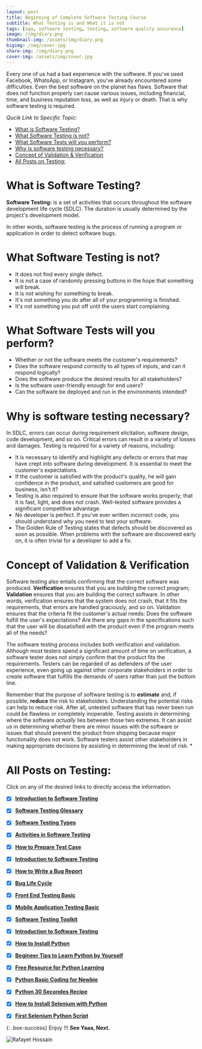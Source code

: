 ```yaml
---
layout: post
title: Beginning of Complete Software Testing Course 
subtitle: What Testing is and What it is not
tags: [sqa, software testing, testing, software quality assurance]
image: /img/diary.png
thumbnail-img: /assets/img/diary.png
bigimg: /img/cover.jpg
share-img: /img/diary.png
cover-img: /assets/img/cover.jpg
---
```


Every one of us had a bad experience with the software. If you've used Facebook, WhatsApp, or Instagram, you've already encountered some difficulties. Even the best software on the planet has flaws. Software that does not function properly can cause various issues, including financial, time, and business reputation loss, as well as injury or death. That is why software testing is required.

_Qucik Link to Specific Topic:_

- [What is Software Testing?](#what-is-software-testing)
- [What Software Testing is not?](#what-software-testing-is-not)
- [What Software Tests will you perform?](#what-software-tests-will-you-perform)
- [Why is software testing necessary?](#why-is-software-testing-necessary)
- [Concept of Validation & Verification](#concept-of-validation--verification)
- [All Posts on Testing:](#all-posts-on-testing)

# What is Software Testing?

**Software Testing:** is a set of activities that occurs throughout the software development life cycle (SDLC). The duration is usually determined by the project's development model.

In other words, software testing is the process of running a program or application in order to detect software bugs.

# What Software Testing is not?

- It does not find every single defect.
- It is not a case of randomly pressing buttons in the hope that something will break.
- It is not wishing for something to break.
- It's not something you do after all of your programming is finished.
- It's not something you put off until the users start complaining.

# What Software Tests will you perform?

- Whether or not the software meets the customer's requirements?
- Does the software respond correctly to all types of inputs, and can it respond logically?
- Does the software produce the desired results for all stakeholders?
- Is the software user-friendly enough for end users?
- Can the software be deployed and run in the environments intended?

# Why is software testing necessary?

In SDLC, errors can occur during requirement elicitation, software design, code development, and so on. Critical errors can result in a variety of losses and damages. Testing is required for a variety of reasons, including:

- It is necessary to identify and highlight any defects or errors that may have crept into software during development. It is essential to meet the customer's expectations.
- If the customer is satisfied with the product's quality, he will gain confidence in the product, and satisfied customers are good for business, isn't it?
- Testing is also required to ensure that the software works properly; that it is fast, light, and does not crash. Well-tested software provides a significant competitive advantage.
- No developer is perfect. If you've ever written incorrect code, you should understand why you need to test your software.
- The Golden Rule of Testing states that defects should be discovered as soon as possible. When problems with the software are discovered early on, it is often trivial for a developer to add a fix.


# Concept of Validation & Verification

Software testing also entails confirming that the correct software was produced. **Verification** ensures that you are building the correct program; **Validation** ensures that you are building the correct software.
In other words, verification ensures that the system does not crash, that it fits the requirements, that errors are handled graciously, and so on. Validation ensures that the criteria fit the customer's actual needs: Does the software fulfill the user's expectations? Are there any gaps in the specifications such that the user will be dissatisfied with the product even if the program meets all of the needs?

The software testing process includes both verification and validation. Although most testers spend a significant amount of time on verification, a software tester does not simply confirm that the product fits the requirements. Testers can be regarded of as defenders of the user experience, even going up against other corporate stakeholders in order to create software that fulfills the demands of users rather than just the bottom line.

Remember that the purpose of software testing is to **estimate** and, if possible, **reduce** the risk to stakeholders. Understanding the potential risks can help to reduce risk. After all, untested software that has never been run could be flawless or completely inoperable. Testing assists in determining where the software _actually_ lies between those two extremes. It can assist us in determining whether there are minor issues with the software or issues that should prevent the product from shipping because major functionality does not work. Software testers assist other stakeholders in making appropriate decisions by assisting in determining the level of risk. \*

# All Posts on Testing:  

Click on any of the desired links to directly access the information.

- [x]  [**Introduction to Software Testing**](https://rafayethossain.github.io/2018-08-05-Introduction-to-Software-Testing/)
- [x]  [**Software Testing Glossary**](https://rafayethossain.github.io/2018-08-12-Software-Testing-Terms-of-Glossary/)
- [x]  [**Software Testing Types**](hhttps://rafayethossain.github.io/2018-08-22-Software-Testing-Types/)
- [x]  [**Activities in Software Testing**](https://rafayethossain.github.io/2018-09-01-Test-Activities-You-Must-Know/)
- [x]  [**How to Prepare Test Case**](https://rafayethossain.github.io/2018-09-11-How-Prepare-Test-Case/)
- [x]  [**Introduction to Software Testing**](https://rafayethossain.github.io/2018-08-05-Introduction-to-Software-Testing/)
- [x]  [**How to Write a Bug Report**](https://rafayethossain.github.io/2018-09-20-How-to-Write-a-Bug-Report/)
- [x]  [**Bug Life Cycle**](https://rafayethossain.github.io/2018-09-23-Life-Cycle-of-a-Bug/)
- [x]  [**Front End Testing Basic**](https://rafayethossain.github.io/2018-09-30-Basic-GUI-Testing/)
- [x]  [**Mobile Application Testing Basic**](https://rafayethossain.github.io/2018-10-05-Mobile-App-Testing-Basic/)
- [x]  [**Software Testing Toolkit**](https://rafayethossain.github.io/2018-10-10-Software-Testing-Toolkit/)
- [x]  [**Introduction to Software Testing**](https://rafayethossain.github.io/2018-08-05-Introduction-to-Software-Testing/)
- [x]  [**How to Install Python**](https://rafayethossain.github.io/2018-12-31-how-install-python-on-windows/)
- [x]  [**Begineer Tips to Learn Python by Yourself**](https://rafayethossain.github.io/2019-01-03-Beginner-Tips-for-Learning-Python/)
- [x]  [**Free Resource for Python Learning**](https://rafayethossain.github.io/2019-01-04-Python-Resource-Books-and-Recipe/)
- [x]  [**Python Basic Coding for Newbie**](https://rafayethossain.github.io/2019-01-05-Basic-Python-Coding/)
- [x]  [**Python 30 Secondes Recipe**](https://rafayethossain.github.io/2019-01-07-Python-Easy-Trick-Collected/)
- [x]  [**How to Install Selenium with Python**](https://rafayethossain.github.io/2019-01-08-How-To-Install-Selenum-Python-Webdriver/)
- [x]  [**First Selenium Python Script**](https://rafayethossain.github.io/2019-01-09-My-First-Python-Selenium-Script/)



{: .box-success}
Enjoy !!!
**See Yaaa, Next.**

![Rafayet Hossain]([/assets/img/avatar-icon.png](https://miro.medium.com/max/700/1*rBivpGTqac2vsedsW4PwZg.jpeg) "Rafayet Hossain")
